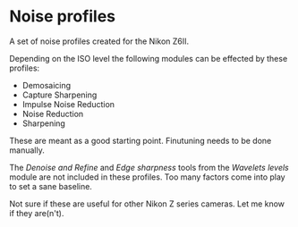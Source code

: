 # Noise profiles

A set of noise profiles created for the Nikon Z6II.

Depending on the ISO level the following modules can be effected by these profiles:

- Demosaicing
- Capture Sharpening
- Impulse Noise Reduction
- Noise Reduction
- Sharpening

These are meant as a good starting point. Finutuning needs to be done manually.

The *Denoise and Refine* and *Edge sharpness* tools from the *Wavelets levels* module are not included in these profiles. Too many factors come into play to set a sane baseline. 

Not sure if these are useful for other Nikon Z series cameras. Let me know if they are(n't).

